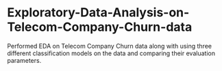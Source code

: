 # Exploratory-Data-Analysis-on-Telecom-Company-Churn-data

Performed EDA on Telecom Company Churn data along with using three different classification models on the data and comparing their evaluation parameters.

